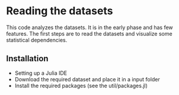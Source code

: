 # Reading the datasets

This code analyzes the datasets.
It is in the early phase and has few features. The first steps are to read the datasets and visualize some statistical dependencies.


## Installation

- Setting up a Julia IDE
- Download the required dataset and place it in a input folder
- Install the required packages (see the util/packages.jl)

